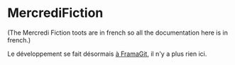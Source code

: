 # MercrediFiction

(The Mercredi Fiction toots are in french so all the documentation here is in french.)

Le développement se fait désormais [à
FramaGit](https://framagit.org/bortzmeyer/MercrediFiction/), il n'y a
plus rien ici.
